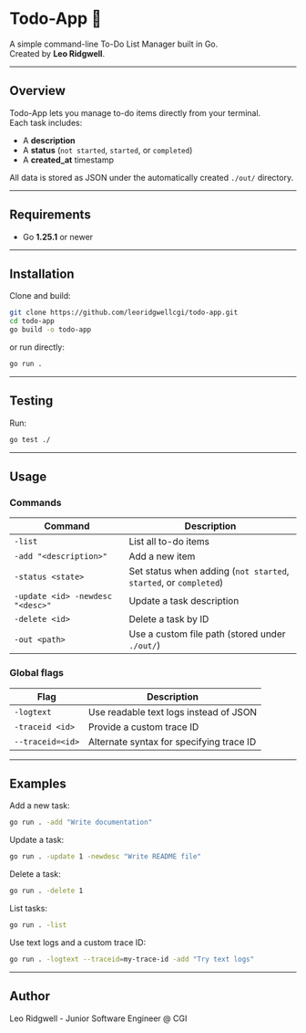 # Todo-App 📝

A simple command-line To-Do List Manager built in Go.  
Created by **Leo Ridgwell**.

---

## Overview

Todo-App lets you manage to-do items directly from your terminal.  
Each task includes:
- A **description**
- A **status** (`not started`, `started`, or `completed`)
- A **created_at** timestamp  

All data is stored as JSON under the automatically created `./out/` directory.

---

## Requirements

- Go **1.25.1** or newer

---

## Installation

Clone and build:
```bash
git clone https://github.com/leoridgwellcgi/todo-app.git
cd todo-app
go build -o todo-app
```
or run directly:
```bash
go run .
```

---

## Testing

Run:
```bash
go test ./
```

---

## Usage

### Commands
| Command                          | Description                                                       |
| -------------------------------- | ----------------------------------------------------------------- |
| `-list`                          | List all to-do items                                              |
| `-add "<description>"`           | Add a new item                                                    |
| `-status <state>`                | Set status when adding (`not started`, `started`, or `completed`) |
| `-update <id> -newdesc "<desc>"` | Update a task description                                         |
| `-delete <id>`                   | Delete a task by ID                                               |
| `-out <path>`                    | Use a custom file path (stored under `./out/`)                    |

### Global flags
| Flag             | Description                              |
| ---------------- | ---------------------------------------- |
| `-logtext`       | Use readable text logs instead of JSON   |
| `-traceid <id>`  | Provide a custom trace ID                |
| `--traceid=<id>` | Alternate syntax for specifying trace ID |

---

## Examples

Add a new task:
```bash
go run . -add "Write documentation"
```

Update a task:
```bash
go run . -update 1 -newdesc "Write README file"
```

Delete a task:
```bash
go run . -delete 1
```

List tasks:
```bash
go run . -list
```

Use text logs and a custom trace ID:
```bash
go run . -logtext --traceid=my-trace-id -add "Try text logs"
```

---

## Author

Leo Ridgwell - Junior Software Engineer @ CGI

